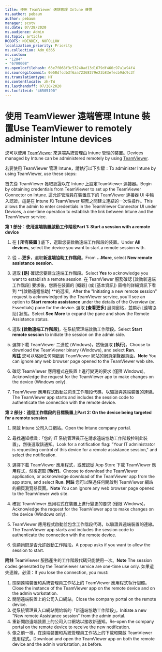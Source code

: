 ```yaml
---
title: 使用 TeamViewer 遠端管理 Intune 裝置
ms.author: pebaum
author: pebaum
manager: scotv
ms.date: 07/28/2020
ms.audience: Admin
ms.topic: article
ROBOTS: NOINDEX, NOFOLLOW
localization_priority: Priority
ms.collection: Adm_O365
ms.custom:
- "1284"
- "6700008"
ms.openlocfilehash: 63e7f068f3c53240ad13d1679df460c97a1a94f4
ms.sourcegitcommit: 0e50dfcdb3f6aa72368279e23b83efecb9dc9c3f
ms.translationtype: HT
ms.contentlocale: zh-TW
ms.lasthandoff: 07/28/2020
ms.locfileid: "46505190"
---
```

# <a name="use-teamviewer-to-remotely-administer-intune-devices"></a><span data-ttu-id="96345-102">使用 TeamViewer 遠端管理 Intune 裝置</span><span class="sxs-lookup"><span data-stu-id="96345-102">Use TeamViewer to remotely administer Intune devices</span></span>

<span data-ttu-id="96345-103">您可以使用 [TeamViewer](https://www.teamviewer.com/) 來遠端系統管理由 Intune 管理的裝置。</span><span class="sxs-lookup"><span data-stu-id="96345-103">Devices managed by Intune can be administered remotely by using [TeamViewer](https://www.teamviewer.com/).</span></span>

<span data-ttu-id="96345-104">若要使用 TeamViewer 管理 Intune，請執行以下步驟：</span><span class="sxs-lookup"><span data-stu-id="96345-104">To administer Intune by using TeamViewer, use these steps:</span></span> 

<span data-ttu-id="96345-105">首先從 TeamViewer 獲取認證以在 Intune 上設定TeamViewer 連接器。</span><span class="sxs-lookup"><span data-stu-id="96345-105">Begin by obtaining credentials from TeamViewer to set up the TeamViewer Connector on Intune.</span></span> <span data-ttu-id="96345-106">這允許管理員在裝置底下的 TeamViewer 連接器 UI 中輸入認證，這是在 Intune 和 TeamViewer 服務之間建立連結的一次性操作。</span><span class="sxs-lookup"><span data-stu-id="96345-106">This allows the admin to enter credentials in the TeamViewer Connector UI under Devices, a one-time operation to establish the link between Intune and the TeamViewer service.</span></span>

<span data-ttu-id="96345-107">**第 1 部分：使用遠端裝置啟動工作階段**</span><span class="sxs-lookup"><span data-stu-id="96345-107">**Part 1: Start a session with a remote device**</span></span>

1. <span data-ttu-id="96345-108">在 **[ 所有裝置 ]** 底下，選取您要啟動遠端工作階段的裝置。</span><span class="sxs-lookup"><span data-stu-id="96345-108">Under **All devices**, select the device you want to start a remote session with.</span></span>
2. <span data-ttu-id="96345-109">從 **…更多**，選取**新遠端協助工作階段**。</span><span class="sxs-lookup"><span data-stu-id="96345-109">From  **…More**, select **New remote assistance session**.</span></span>
3. <span data-ttu-id="96345-110">選取 **[是]** 確認您要建立遠端工作階段。</span><span class="sxs-lookup"><span data-stu-id="96345-110">Select **Yes** to acknowledge you want to establish a remote session.</span></span>
    <span data-ttu-id="96345-111">在 TeamViewer 服務確認 [啟動新遠端工作階段] 要求後，您將在裝置的 [概觀] (或 [基本資訊]) 窗格的詳細資訊下看到 \*\*[啟動遠程協助] \*\*的選項。</span><span class="sxs-lookup"><span data-stu-id="96345-111">After the "Initiating a new remote session" request is acknowledged by the TeamViewer service, you'll see an option to **Start remote assistance** under the details of the Overview (or, Essentials) pane for the device.</span></span> <span data-ttu-id="96345-112">選取 **[查看更多]** 展開窗格，並顯示 [遠端協助] 狀態。</span><span class="sxs-lookup"><span data-stu-id="96345-112">Select **See More** to expand the pane and show the Remote Assistance status.</span></span>
4. <span data-ttu-id="96345-113">選取 **[啟動遠端工作階段]**，在系統管理端啟動工作階段。</span><span class="sxs-lookup"><span data-stu-id="96345-113">Select **Start remote session** to initiate the session on the admin side.</span></span>
5. <span data-ttu-id="96345-114">選擇下載 TeamViewer 二進位 (Windows)，然後選取 **[執行]**。</span><span class="sxs-lookup"><span data-stu-id="96345-114">Choose to download the TeamViewer binary (Windows), and select **Run**.</span></span><br/>
    <span data-ttu-id="96345-115">**附註** 您可以略過任何開啟到 TeamViewer 網站的網頁瀏覽器頁面。</span><span class="sxs-lookup"><span data-stu-id="96345-115">**Note** You can ignore any web browser page opened to the TeamViewer web site.</span></span>

6. <span data-ttu-id="96345-116">確認 TeamViewer 應用程式在裝置上進行變更的要求 (僅限 Windows)。</span><span class="sxs-lookup"><span data-stu-id="96345-116">Acknowledge the request for the TeamViewer app to make changes on the device (Windows only).</span></span>
7. <span data-ttu-id="96345-117">TeamViewer 應用程式啟動並包含工作階段代碼，以驗證與遠端裝置的連線。</span><span class="sxs-lookup"><span data-stu-id="96345-117">The TeamViewer app starts and includes the session code to authenticate the connection with the remote device.</span></span>

<span data-ttu-id="96345-118">**第 2 部分：遠程工作階段的目標裝置上**</span><span class="sxs-lookup"><span data-stu-id="96345-118">**Part 2: On the device being targeted for a remote session**</span></span>

1. <span data-ttu-id="96345-119">開啟 Intune 公司入口網站。</span><span class="sxs-lookup"><span data-stu-id="96345-119">Open the Intune company portal.</span></span>
2. <span data-ttu-id="96345-120">尋找通知標識：「您的 IT 系統管理員正在請求遠端協助工作階段控制此裝置」，然後選取該通知。</span><span class="sxs-lookup"><span data-stu-id="96345-120">Look for a notification flag: "Your IT administrator is requesting control of this device for a remote assistance session," and select the notification.</span></span>
3. <span data-ttu-id="96345-121">選擇下載 TeamViewer 應用程式，或確認從 App Store 下載 TeamViewer 應用程式，然後選取 **[執行]**。</span><span class="sxs-lookup"><span data-stu-id="96345-121">Choose to download the TeamViewer application, or acknowledge download of the TeamViewer app from the app store, and select **Run**.</span></span>
    <span data-ttu-id="96345-122">**附註** 您可以略過任何開啟到 TeamViewer 網站的網頁瀏覽器頁面。</span><span class="sxs-lookup"><span data-stu-id="96345-122">**Note** You can ignore any web browser page opened to the TeamViewer web site.</span></span>

4. <span data-ttu-id="96345-123">確認 TeamViewer 應用程式在裝置上進行變更的要求 (僅限 Windows)。</span><span class="sxs-lookup"><span data-stu-id="96345-123">Acknowledge the request for the TeamViewer app to make changes on the device (Windows only).</span></span>
5. <span data-ttu-id="96345-124">TeamViewer 應用程式啟動並包含工作階段代碼，以驗證與遠端裝置的連線。</span><span class="sxs-lookup"><span data-stu-id="96345-124">The TeamViewer app starts and includes the session code to authenticate the connection with the remote device.</span></span>
6. <span data-ttu-id="96345-125">快顯詢問是否允許啟動工作階段。</span><span class="sxs-lookup"><span data-stu-id="96345-125">A popup asks if you want to allow the session to start.</span></span>

<span data-ttu-id="96345-126">**附註** TeamViewer 服務產生的工作階段代碼只能使用一次。</span><span class="sxs-lookup"><span data-stu-id="96345-126">**Note** The session codes generated by the TeamViewer service are one-time use only.</span></span> <span data-ttu-id="96345-127">如果遺失連線，必須：</span><span class="sxs-lookup"><span data-stu-id="96345-127">If you lose the connection, you must:</span></span>

1. <span data-ttu-id="96345-128">關閉遠端裝置和系統管理員工作站上的 TeamViewer 應用程式執行個體。</span><span class="sxs-lookup"><span data-stu-id="96345-128">Close the instance of the TeamViewer app on the remote device and on the admin workstation.</span></span>
2. <span data-ttu-id="96345-129">關閉遠端裝置上的公司入口網站。</span><span class="sxs-lookup"><span data-stu-id="96345-129">Close the company portal on the remote device.</span></span>
3. <span data-ttu-id="96345-130">從系統管理員入口網站開始新的「新遠端協助工作階段」。</span><span class="sxs-lookup"><span data-stu-id="96345-130">Initiate a new "New remote Assistance session" from the admin portal.</span></span>
4. <span data-ttu-id="96345-131">重新開啟遠端裝置上的公司入口網站以接收新通知。</span><span class="sxs-lookup"><span data-stu-id="96345-131">Re-open the company portal on the remote device to receive the new notification.</span></span>
5. <span data-ttu-id="96345-132">像之前一樣，在遠端裝置和系統管理員工作站上的下載和開啟 TeamViewer 應用程式。</span><span class="sxs-lookup"><span data-stu-id="96345-132">Download and open the TeamViewer app on both the remote device and the admin workstation, as before.</span></span>